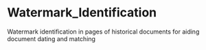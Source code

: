 # Watermark_Identification
Watermark identification in pages of historical documents for aiding document dating and matching
